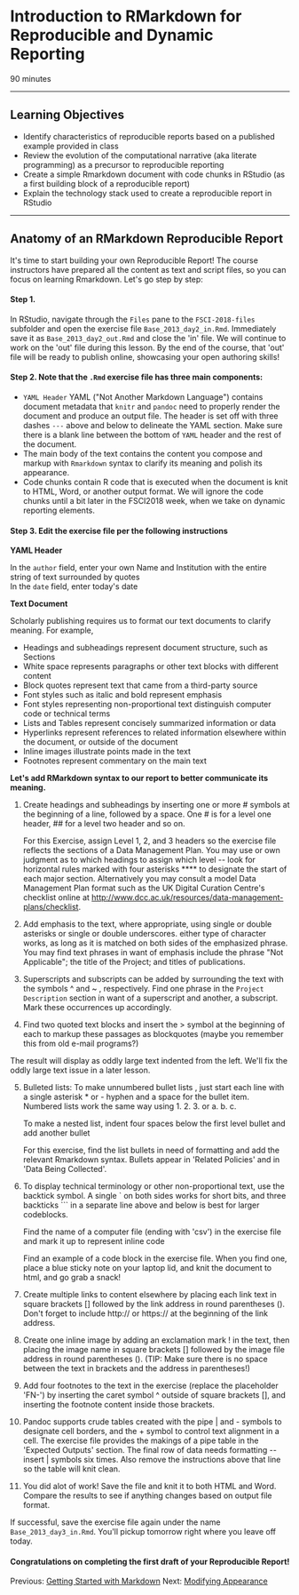 #  Introduction to RMarkdown for Reproducible and Dynamic Reporting

90 minutes 

---------------------------------------------------

## Learning Objectives

* Identify characteristics of reproducible reports based on a published example provided in class
* Review the evolution of the computational narrative (aka literate programming) as a precursor to reproducible reporting
* Create a simple Rmarkdown document with code chunks in RStudio (as a first building block of a reproducible report) 
* Explain the technology stack used to create a reproducible report in RStudio



----------------------------------------------------

## Anatomy of an RMarkdown Reproducible Report

It's time to start building your own Reproducible Report! The course instructors have prepared all the content as text and script files, so you can focus on learning Rmarkdown. Let's go step by step:

#### Step 1. 

In RStudio, navigate through the `Files` pane to the `FSCI-2018-files` subfolder and open the exercise file `Base_2013_day2_in.Rmd`. Immediately save it as `Base_2013_day2_out.Rmd` and close the 'in' file. We will  continue to work on the 'out' file during this lesson.  By the end of the course, that 'out' file will be ready to publish online, showcasing your open authoring skills!

#### Step 2. Note that the `.Rmd` exercise file has three main components:

* `YAML Header`  YAML ("Not Another Markdown Language") contains document metadata that `knitr` and `pandoc` need to properly render the document and produce an output file. The header is set off with three dashes `---` above and below to delineate the YAML section. Make sure there is a blank line between the bottom of `YAML` header and the rest of the document. 
* The main body of the text contains the content you compose and markup with `Rmarkdown` syntax to clarify its meaning and polish its appearance.
* Code chunks contain R code that is executed when the document is knit to HTML, Word, or another output format. We will ignore the code chunks until a bit later in the FSCI2018 week, when we take on dynamic reporting elements.


#### Step 3. Edit the exercise file per the following instructions 


**YAML Header**

In the `author` field, enter your own Name and Institution with the entire string of text surrounded by quotes    
In the `date` field, enter today's date


**Text Document**


Scholarly publishing requires us to format our text documents to clarify
meaning. For example,

* Headings and subheadings represent document structure, such as Sections
* White space represents paragraphs or other text blocks with different content
* Block quotes represent text that came from a third-party source
* Font styles such as italic and bold represent emphasis
* Font styles representing non-proportional text distinguish computer code or technical terms
* Lists and Tables represent concisely summarized information or data
* Hyperlinks represent references to related information elsewhere within the document, or outside of the document
* Inline images illustrate points made in the text
* Footnotes represent commentary on the main text


**Let's add RMarkdown syntax to our report to better communicate its meaning.** 


1. Create headings and subheadings by inserting one or more \# symbols at the beginning of a line, followed by a space. One \# is for a level one header, \#\# for a level two header and so on. 

    For this Exercise, assign Level 1, 2, and 3 headers so the exercise file reflects the sections of a Data Management Plan. You may use or own judgment as to which headings to assign which level -- look for horizontal rules marked with four asterisks \*\*\*\* to designate the start of each major section.  Alternatively you may consult a model Data Management Plan format such as the UK Digital Curation Centre's checklist online at <http://www.dcc.ac.uk/resources/data-management-plans/checklist>.

2. Add emphasis to the text, where appropriate, using single or double asterisks or single or double underscores. either type of character works, as long as it is matched on both sides of the emphasized phrase. You may find text phrases in want of emphasis include the phrase "Not Applicable"; the title of the Project; and titles of publications.

3. Superscripts and subscripts can be added by surrounding the text with the symbols \^ and \~ , respectively. Find one phrase in the `Project Description` section in want of a superscript and another, a subscript. Mark these occurrences up accordingly. 

4. Find two quoted  text blocks and insert the \> symbol at the beginning of each to markup these passages as blockquotes (maybe you remember this from old e-mail programs?)

The result will display as oddly large text indented from the left. We'll fix the oddly large text issue in a later lesson.


5. Bulleted lists: To make unnumbered bullet lists , just start each line with a single asterisk \* or - hyphen and a space for the bullet item.  Numbered lists work the same way using 1. 2. 3. or a. b. c.  

    To make a nested list, indent four spaces below the first level bullet and add another bullet

    For this exercise, find the list bullets in need of formatting and add the relevant Rmarkdown syntax. Bullets appear in  'Related Policies' and in 'Data Being Collected'.
    

6. To display technical terminology or other non-proportional text, use the backtick symbol. A single \` on both sides works for short bits, and  three backticks \`\`\` in a separate line above and below is best for larger codeblocks.  

    Find the name of a computer file (ending with 'csv') in the exercise file and mark it up to represent inline code
  
    Find an example of a code block in the exercise file. When you find one, place a blue sticky note on your laptop lid, and knit the document to html, and go grab a snack!

7. Create multiple links to content elsewhere by placing each link text in square brackets \[\] followed by the link address in round parentheses \(\). Don't forget to include http:// or https:// at the beginning of the link address. 

8. Create one inline image by adding an exclamation mark \! in the text, then
placing the image name  in square brackets \[\] followed by the image file
address in round parentheses \(\).  (TIP: Make sure there is no space between the text in brackets and the address in parentheses!)

9. Add four footnotes to the text in the exercise (replace the placeholder 'FN-') by inserting the caret symbol ^ outside of square brackets \[\], and inserting the footnote content inside those brackets.

10. Pandoc supports crude tables created with the pipe \| and \- symbols to designate cell borders, and the \+ symbol to control text alignment in a cell. The exercise file provides the makings of a pipe table in the 'Expected Outputs' section. The final row of data needs formatting -- insert | symbols six times. Also remove the instructions above that line so the table will knit clean. 


11. You did alot of work! Save the file and knit it to both HTML and Word. Compare the results to see if anything changes based on output file format.

If successful, save the exercise  file again under the name `Base_2013_day3_in.Rmd`. You'll pickup tomorrow right where you leave off today.


#### Congratulations on completing the first draft of your Reproducible Report!



Previous: [Getting Started with Markdown](01-getting-started.html) Next: [Modifying Appearance](03-modifying-appearance.html)
